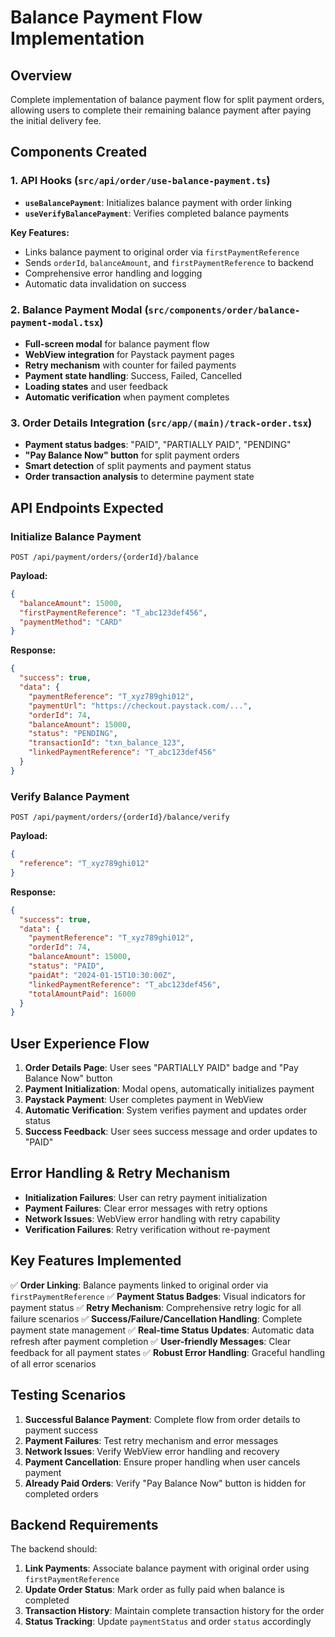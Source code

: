 # Balance Payment Flow Implementation

## Overview
Complete implementation of balance payment flow for split payment orders, allowing users to complete their remaining balance payment after paying the initial delivery fee.

## Components Created

### 1. API Hooks (`src/api/order/use-balance-payment.ts`)
- **`useBalancePayment`**: Initializes balance payment with order linking
- **`useVerifyBalancePayment`**: Verifies completed balance payments

**Key Features:**
- Links balance payment to original order via `firstPaymentReference`
- Sends `orderId`, `balanceAmount`, and `firstPaymentReference` to backend
- Comprehensive error handling and logging
- Automatic data invalidation on success

### 2. Balance Payment Modal (`src/components/order/balance-payment-modal.tsx`)
- **Full-screen modal** for balance payment flow
- **WebView integration** for Paystack payment pages
- **Retry mechanism** with counter for failed payments
- **Payment state handling**: Success, Failed, Cancelled
- **Loading states** and user feedback
- **Automatic verification** when payment completes

### 3. Order Details Integration (`src/app/(main)/track-order.tsx`)
- **Payment status badges**: "PAID", "PARTIALLY PAID", "PENDING"
- **"Pay Balance Now" button** for split payment orders
- **Smart detection** of split payments and payment status
- **Order transaction analysis** to determine payment state

## API Endpoints Expected

### Initialize Balance Payment
```
POST /api/payment/orders/{orderId}/balance
```
**Payload:**
```json
{
  "balanceAmount": 15000,
  "firstPaymentReference": "T_abc123def456",
  "paymentMethod": "CARD"
}
```

**Response:**
```json
{
  "success": true,
  "data": {
    "paymentReference": "T_xyz789ghi012",
    "paymentUrl": "https://checkout.paystack.com/...",
    "orderId": 74,
    "balanceAmount": 15000,
    "status": "PENDING",
    "transactionId": "txn_balance_123",
    "linkedPaymentReference": "T_abc123def456"
  }
}
```

### Verify Balance Payment
```
POST /api/payment/orders/{orderId}/balance/verify
```
**Payload:**
```json
{
  "reference": "T_xyz789ghi012"
}
```

**Response:**
```json
{
  "success": true,
  "data": {
    "paymentReference": "T_xyz789ghi012",
    "orderId": 74,
    "balanceAmount": 15000,
    "status": "PAID",
    "paidAt": "2024-01-15T10:30:00Z",
    "linkedPaymentReference": "T_abc123def456",
    "totalAmountPaid": 16000
  }
}
```

## User Experience Flow

1. **Order Details Page**: User sees "PARTIALLY PAID" badge and "Pay Balance Now" button
2. **Payment Initialization**: Modal opens, automatically initializes payment
3. **Paystack Payment**: User completes payment in WebView
4. **Automatic Verification**: System verifies payment and updates order status
5. **Success Feedback**: User sees success message and order updates to "PAID"

## Error Handling & Retry Mechanism

- **Initialization Failures**: User can retry payment initialization
- **Payment Failures**: Clear error messages with retry options
- **Network Issues**: WebView error handling with retry capability
- **Verification Failures**: Retry verification without re-payment

## Key Features Implemented

✅ **Order Linking**: Balance payments linked to original order via `firstPaymentReference`
✅ **Payment Status Badges**: Visual indicators for payment status
✅ **Retry Mechanism**: Comprehensive retry logic for all failure scenarios
✅ **Success/Failure/Cancellation Handling**: Complete payment state management
✅ **Real-time Status Updates**: Automatic data refresh after payment completion
✅ **User-friendly Messages**: Clear feedback for all payment states
✅ **Robust Error Handling**: Graceful handling of all error scenarios

## Testing Scenarios

1. **Successful Balance Payment**: Complete flow from order details to payment success
2. **Payment Failures**: Test retry mechanism and error messages
3. **Network Issues**: Verify WebView error handling and recovery
4. **Payment Cancellation**: Ensure proper handling when user cancels payment
5. **Already Paid Orders**: Verify "Pay Balance Now" button is hidden for completed orders

## Backend Requirements

The backend should:
1. **Link Payments**: Associate balance payment with original order using `firstPaymentReference`
2. **Update Order Status**: Mark order as fully paid when balance is completed
3. **Transaction History**: Maintain complete transaction history for the order
4. **Status Tracking**: Update `paymentStatus` and order `status` accordingly
